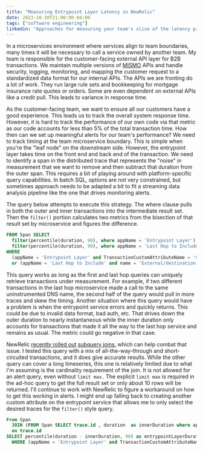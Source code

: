 ```yaml
---
title: "Measuring Entrypoint Layer Latency in NewRelic"
date: 2023-10-30T21:00:00-04:00
tags: ["software engineering"]
linkedin: "Approaches for measuring your team's slice of the latency pie in a distributed environment."
---
```


In a microservices environment where services align to team boundaries, many times it will be necessary to call a service owned by another team. My team is responsible for the customer-facing external API layer for B2B transactions. We maintain multiple versions of [MISMO](https://www.mismo.org/) APIs and handle security, logging, monitoring, and mapping the customer request to a standardized data format for our internal APIs. The APIs we are fronting do a lot of work. They run large rule sets and bookkeeping for mortgage insurance rate quotes or orders. Some are even dependent on external APIs like a credit pull. This leads to variance in response time.

As the customer-facing team, we want to ensure all our customers have a good experience. This leads us to track the overall system response time. However, it is hard to track the performance of our own code via that metric as our code accounts for less than 5% of the total transaction time. How then can we set up meaningful alerts for our team's performance? We need to track timing at the team microservice boundary. This is simple when you're the "leaf node" on the downstream side. However, the entrypoint layer takes time on the front end and back end of the transaction. We need to identify a span in the distributed trace that represents the "noise" in measurement that we want to remove and then subtract that duration from the outer span. This requires a bit of playing around with platform-specific query capabilities. In batch SQL, options are not very constrained, but sometimes approach needs to be adapted a bit to fit a streaming data analysis pipeline like the one that drives monitoring alerts.

The query below attempts to execute this strategy. The where clause pulls in both the outer and inner transactions into the intermediate result set. Then the `filter()` portion calculates two metrics from the bisection of that result set by microservice and figures the difference.

```sql
FROM Span SELECT
  filter(percentile(duration, 90), where appName = 'Entrypoint Layer') -
  filter(percentile(duration, 90), where appName = 'Last Hop to Include') as entrypointLayerDuration
WHERE
  (appName = 'Entrypoint Layer' and TransactionCustomAttributeName = 'CustomValue')
  or (appName = 'Last Hop to Include' and name = 'External/destination.corp.net/CommonsHttp/execute')
```

This query works as long as the first and last hop queries can uniquely retrieve transactions under measurement. For example, if two different transactions in the last hop microservice made a call to the same uninstrumented DNS name, the second half of the query would pull in more traces and skew the timing. Another situation where this query would have a problem is when the entrypoint service errors and quickly returns. This could be due to invalid data format, bad auth, etc. That drives down the outer duration to nearly instantaneous while the inner duration only accounts for transactions that made it all the way to the last hop service and remains as usual. The metric could go negative in that case.

NewRelic [recently rolled out](https://newrelic.com/blog/how-to-relic/subquery-joins) [subquery joins.](https://docs.newrelic.com/docs/query-your-data/nrql-new-relic-query-language/nrql-query-tutorials/subquery-joins/) which can help combat that issue. I tested this query with a mix of all-the-way-through and short-circuited transactions, and it does give accurate results. While the other query can cover a long timeseries, this one is relatively limited due to what I'm assuming is the cardinality requirement of the join. It is not allowed for an alert query, even without `limit max.` The explicit `limit max` is required in the ad-hoc query to get the full result set or only about 10 rows will be returned. I'll continue to work with NewRelic to figure a workaround on how to get this working in alerts. I might end up falling back to creating another custom attribute on the entrypoint service that allows me to only select the desired traces for the `filter()` style query.

```sql
From Span
  JOIN (FROM Span SELECT trace.id , duration  as innerDuration where appName = 'Last Hop to Include' and name = 'External/destination.corp.net/CommonsHttp/execute' LIMIT MAX)
  on trace.id
SELECT percentile(duration - innerDuration, 90) as entrypointLayerDuration
  WHERE (appName = 'Entrypoint Layer' and TransactionCustomAttributeName = 'CustomValue') LIMIT MAX
```
